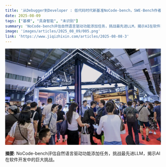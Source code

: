 ```yaml
---
title: '从Debugger到Developer : 低代码时代新基准NoCode-bench，SWE-Bench作者力荐'
date: 2025-08-09
tags: ["基模", "具身智能", "未识别"]
summary: 'NoCode-bench评估自然语言驱动功能添加任务，挑战最先进LLM，揭示AI在软件开发中的巨大挑战。'
image: 'images/articles/2025_08_09/005.png'
link: 'https://www.jiqizhixin.com/articles/2025-08-08-3'
---
```

![从Debugger到Developer : 低代码时代新基准NoCode-bench，SWE-Bench作者力荐](images/articles/2025_08_09/005.png)

**摘要**: NoCode-bench评估自然语言驱动功能添加任务，挑战最先进LLM，揭示AI在软件开发中的巨大挑战。
